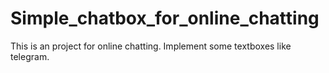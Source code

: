 # Simple_chatbox_for_online_chatting

This is an project for online chatting. Implement some textboxes like telegram.

